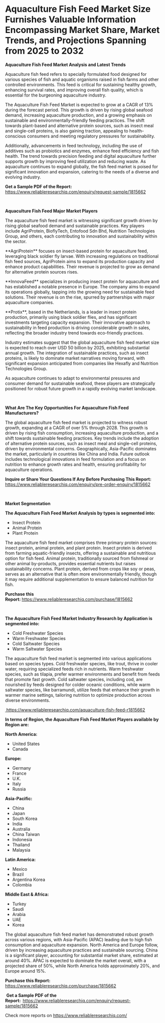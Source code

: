 <p><h1>Aquaculture Fish Feed Market Size Furnishes Valuable Information Encompassing Market Share, Market Trends, and Projections Spanning from 2025 to 2032</h1></p><p><strong>Aquaculture Fish Feed Market Analysis and Latest Trends</strong></p>
<p><p>Aquaculture fish feed refers to specially formulated food designed for various species of fish and aquatic organisms raised in fish farms and other controlled environments. This feed is critical for sustaining healthy growth, enhancing survival rates, and improving overall fish quality, which is essential for the burgeoning aquaculture industry.</p><p>The Aquaculture Fish Feed Market is expected to grow at a CAGR of 13% during the forecast period. This growth is driven by rising global seafood demand, increasing aquaculture production, and a growing emphasis on sustainable and environmentally-friendly feeding practices. The shift towards plant-based and alternative protein sources, such as insect meal and single-cell proteins, is also gaining traction, appealing to health-conscious consumers and meeting regulatory pressures for sustainability.</p><p>Additionally, advancements in feed technology, including the use of additives such as probiotics and enzymes, enhance feed efficiency and fish health. The trend towards precision feeding and digital aquaculture further supports growth by improving feed utilization and reducing waste. As aquaculture continues to expand globally, the fish feed market is poised for significant innovation and expansion, catering to the needs of a diverse and evolving industry.</p></p>
<p><strong>Get a Sample PDF of the Report:&nbsp;</strong> <a href="https://www.reliableresearchiq.com/enquiry/request-sample/1815662?utm_campaign=2282&utm_medium=2&utm_source=Github&utm_content=ia&utm_term=30032025&utm_id=aquaculture-fish-feed">https://www.reliableresearchiq.com/enquiry/request-sample/1815662</a></p>
<p>&nbsp;</p>
<p><strong>Aquaculture Fish Feed Major Market Players</strong></p>
<p><p>The aquaculture fish feed market is witnessing significant growth driven by rising global seafood demand and sustainable practices. Key players include AgriProtein, BioflyTech, Entofood Sdn Bhd, Nutrition Technologies Group, and others, each contributing to innovation and sustainability within the sector.</p><p>**AgriProtein** focuses on insect-based protein for aquaculture feed, leveraging black soldier fly larvae. With increasing regulations on traditional fish feed sources, AgriProtein aims to expand its production capacity and enhance product capabilities. Their revenue is projected to grow as demand for alternative protein sources rises.</p><p>**InnovaFeed** specializes in producing insect protein for aquaculture and has established a notable presence in Europe. The company aims to expand its operations globally, tapping into the growing need for sustainable feed solutions. Their revenue is on the rise, spurred by partnerships with major aquaculture companies.</p><p>**Protix**, based in the Netherlands, is a leader in insect protein production, primarily using black soldier flies, and has significant investments targeting capacity expansion. Their innovative approach to sustainability in feed production is driving considerable growth in sales, reflecting the broader industry trend towards eco-friendly practices.</p><p>Industry estimates suggest that the global aquaculture fish feed market size is expected to reach over USD 50 billion by 2025, exhibiting substantial annual growth. The integration of sustainable practices, such as insect proteins, is likely to dominate market narratives moving forward, with significant expansion anticipated from companies like Hexafly and Nutrition Technologies Group.</p><p>As aquaculture continues to adapt to environmental pressures and consumer demand for sustainable seafood, these players are strategically positioned for robust future growth in a rapidly evolving market landscape.</p></p>
<p>&nbsp;</p>
<p><strong>What Are The Key Opportunities For Aquaculture Fish Feed Manufacturers?</strong></p>
<p><p>The global aquaculture fish feed market is projected to witness robust growth, expanding at a CAGR of over 5% through 2028. This growth is driven by rising fish consumption, increasing aquaculture production, and a shift towards sustainable feeding practices. Key trends include the adoption of alternative protein sources, such as insect meal and single-cell proteins, driven by environmental concerns. Geographically, Asia-Pacific dominates the market, particularly in countries like China and India. Future outlook includes technological innovations in feed formulation and a focus on nutrition to enhance growth rates and health, ensuring profitability for aquaculture operations.</p></p>
<p><strong>Inquire or Share Your Questions If Any Before Purchasing This Report:</strong> <a href="https://www.reliableresearchiq.com/enquiry/pre-order-enquiry/1815662?utm_campaign=2282&utm_medium=2&utm_source=Github&utm_content=ia&utm_term=30032025&utm_id=aquaculture-fish-feed">https://www.reliableresearchiq.com/enquiry/pre-order-enquiry/1815662</a></p>
<p>&nbsp;</p>
<p><strong>Market Segmentation</strong></p>
<p><strong>The Aquaculture Fish Feed Market Analysis by types is segmented into:</strong></p>
<p><ul><li>Insect Protein</li><li>Animal Protein</li><li>Plant Protein</li></ul></p>
<p><p>The aquaculture fish feed market comprises three primary protein sources: insect protein, animal protein, and plant protein. Insect protein is derived from farming aquatic-friendly insects, offering a sustainable and nutritious option for fish feed. Animal protein, traditionally sourced from fishmeal or other animal by-products, provides essential nutrients but raises sustainability concerns. Plant protein, derived from crops like soy or peas, serves as an alternative that is often more environmentally friendly, though it may require additional supplementation to ensure balanced nutrition for fish.</p></p>
<p><strong>Purchase this Report:&nbsp;</strong><a href="https://www.reliableresearchiq.com/purchase/1815662?utm_campaign=2282&utm_medium=2&utm_source=Github&utm_content=ia&utm_term=30032025&utm_id=aquaculture-fish-feed">https://www.reliableresearchiq.com/purchase/1815662</a></p>
<p>&nbsp;</p>
<p><strong>The Aquaculture Fish Feed Market Industry Research by Application is segmented into:</strong></p>
<p><ul><li>Cold Freshwater Species</li><li>Warm Freshwater Species</li><li>Cold Saltwater Species</li><li>Warm Saltwater Species</li></ul></p>
<p><p>The aquaculture fish feed market is segmented into various applications based on species types. Cold freshwater species, like trout, thrive in cooler water, requiring specialized feeds rich in nutrients. Warm freshwater species, such as tilapia, prefer warmer environments and benefit from feeds that promote fast growth. Cold saltwater species, including cod, are nourished by feeds designed for colder oceanic conditions, while warm saltwater species, like barramundi, utilize feeds that enhance their growth in warmer marine settings, tailoring nutrition to optimize production across diverse environments.</p></p>
<p><a href="https://www.reliableresearchiq.com/aquaculture-fish-feed-r1815662?utm_campaign=2282&utm_medium=2&utm_source=Github&utm_content=ia&utm_term=30032025&utm_id=aquaculture-fish-feed">&nbsp;https://www.reliableresearchiq.com/aquaculture-fish-feed-r1815662</a></p>
<p><strong>In terms of Region, the Aquaculture Fish Feed Market Players available by Region are:</strong></p>
<p>
    <p> <strong> North America: </strong>
        <ul>
            <li>United States</li>
            <li>Canada</li>
        </ul>
        </p> 
    <p> <strong> Europe: </strong>
        <ul>
            <li>Germany</li>
            <li>France</li>
            <li>U.K.</li>
            <li>Italy</li>
            <li>Russia</li>
        </ul>
        </p> 
    <p> <strong> Asia-Pacific: </strong>
        <ul>
            <li>China</li>
            <li>Japan</li>
            <li>South Korea</li>
            <li>India</li>
            <li>Australia</li>
            <li>China Taiwan</li>
            <li>Indonesia</li>
            <li>Thailand</li>
            <li>Malaysia</li>
        </ul>
        </p> 
    <p> <strong> Latin America: </strong>
        <ul>
            <li>Mexico</li>
            <li>Brazil</li>
            <li>Argentina Korea</li>
            <li>Colombia</li>
        </ul>
        </p> 
    <p> <strong> Middle East & Africa: </strong>
        <ul>
            <li>Turkey</li>
            <li>Saudi</li>
            <li>Arabia</li>
            <li>UAE</li>
            <li>Korea</li>
        </ul>
    </p>
    </p>
<p><p>The global aquaculture fish feed market has demonstrated robust growth across various regions, with Asia-Pacific (APAC) leading due to high fish consumption and aquaculture expansion. North America and Europe follow, driven by increasing aquaculture practices and sustainable sourcing. China is a significant player, accounting for substantial market share, estimated at around 40%. APAC is expected to dominate the market overall, with a projected share of 50%, while North America holds approximately 20%, and Europe around 15%.</p></p>
<p><strong>Purchase this Report: </strong><a href="https://www.reliableresearchiq.com/purchase/1815662?utm_campaign=2282&utm_medium=2&utm_source=Github&utm_content=ia&utm_term=30032025&utm_id=aquaculture-fish-feed">https://www.reliableresearchiq.com/purchase/1815662</a></p>
<p>&nbsp;<strong>Get a Sample PDF of the Report:&nbsp;&nbsp;</strong><a href="https://www.reliableresearchiq.com/enquiry/request-sample/1815662?utm_campaign=2282&utm_medium=2&utm_source=Github&utm_content=ia&utm_term=30032025&utm_id=aquaculture-fish-feed">https://www.reliableresearchiq.com/enquiry/request-sample/1815662</a></p>
<p><strong></strong></p>
<p>Check more reports on <a href="https://www.reliableresearchiq.com/?utm_campaign=2282&utm_medium=2&utm_source=Github&utm_content=ia&utm_term=30032025&utm_id=aquaculture-fish-feed">https://www.reliableresearchiq.com/</a></p>